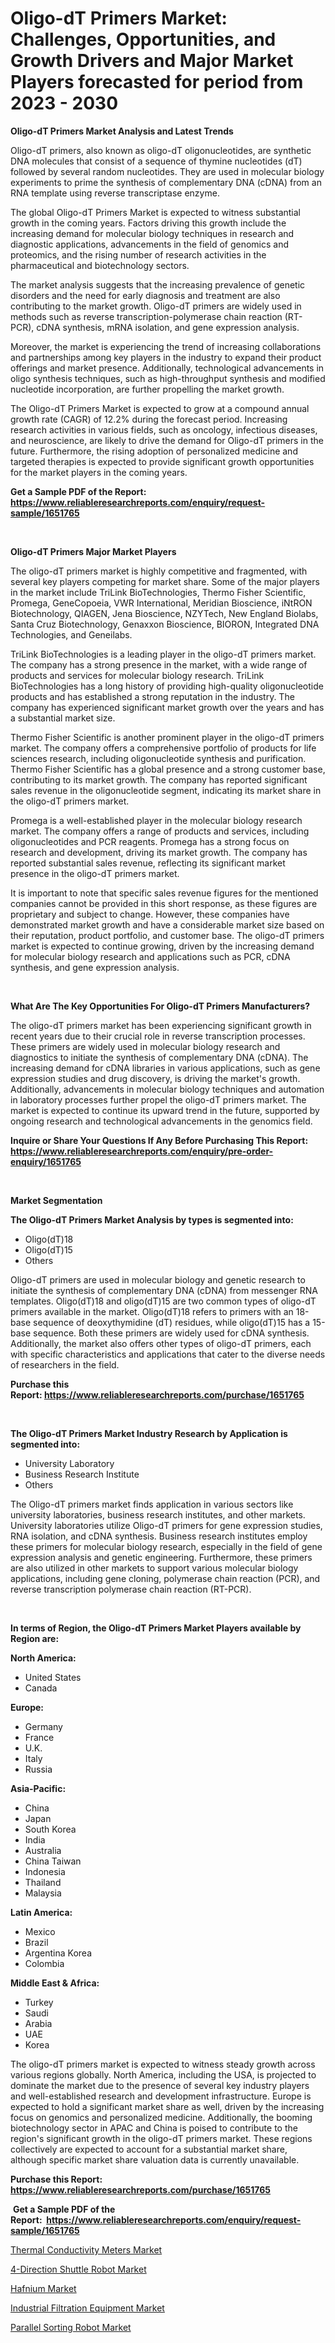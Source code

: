 <p><h1>Oligo-dT Primers Market: Challenges, Opportunities, and Growth Drivers and Major Market Players forecasted for period from 2023 - 2030</h1></p><p><strong>Oligo-dT Primers Market Analysis and Latest Trends</strong></p>
<p><p>Oligo-dT primers, also known as oligo-dT oligonucleotides, are synthetic DNA molecules that consist of a sequence of thymine nucleotides (dT) followed by several random nucleotides. They are used in molecular biology experiments to prime the synthesis of complementary DNA (cDNA) from an RNA template using reverse transcriptase enzyme.</p><p>The global Oligo-dT Primers Market is expected to witness substantial growth in the coming years. Factors driving this growth include the increasing demand for molecular biology techniques in research and diagnostic applications, advancements in the field of genomics and proteomics, and the rising number of research activities in the pharmaceutical and biotechnology sectors.</p><p>The market analysis suggests that the increasing prevalence of genetic disorders and the need for early diagnosis and treatment are also contributing to the market growth. Oligo-dT primers are widely used in methods such as reverse transcription-polymerase chain reaction (RT-PCR), cDNA synthesis, mRNA isolation, and gene expression analysis.</p><p>Moreover, the market is experiencing the trend of increasing collaborations and partnerships among key players in the industry to expand their product offerings and market presence. Additionally, technological advancements in oligo synthesis techniques, such as high-throughput synthesis and modified nucleotide incorporation, are further propelling the market growth.</p><p>The Oligo-dT Primers Market is expected to grow at a compound annual growth rate (CAGR) of 12.2% during the forecast period. Increasing research activities in various fields, such as oncology, infectious diseases, and neuroscience, are likely to drive the demand for Oligo-dT primers in the future. Furthermore, the rising adoption of personalized medicine and targeted therapies is expected to provide significant growth opportunities for the market players in the coming years.</p></p>
<p><strong>Get a Sample PDF of the Report:&nbsp; <a href="https://www.reliableresearchreports.com/enquiry/request-sample/1651765">https://www.reliableresearchreports.com/enquiry/request-sample/1651765</a></strong></p>
<p>&nbsp;</p>
<p><strong>Oligo-dT Primers Major Market Players</strong></p>
<p><p>The oligo-dT primers market is highly competitive and fragmented, with several key players competing for market share. Some of the major players in the market include TriLink BioTechnologies, Thermo Fisher Scientific, Promega, GeneCopoeia, VWR International, Meridian Bioscience, iNtRON Biotechnology, QIAGEN, Jena Bioscience, NZYTech, New England Biolabs, Santa Cruz Biotechnology, Genaxxon Bioscience, BIORON, Integrated DNA Technologies, and Geneilabs.</p><p>TriLink BioTechnologies is a leading player in the oligo-dT primers market. The company has a strong presence in the market, with a wide range of products and services for molecular biology research. TriLink BioTechnologies has a long history of providing high-quality oligonucleotide products and has established a strong reputation in the industry. The company has experienced significant market growth over the years and has a substantial market size.</p><p>Thermo Fisher Scientific is another prominent player in the oligo-dT primers market. The company offers a comprehensive portfolio of products for life sciences research, including oligonucleotide synthesis and purification. Thermo Fisher Scientific has a global presence and a strong customer base, contributing to its market growth. The company has reported significant sales revenue in the oligonucleotide segment, indicating its market share in the oligo-dT primers market.</p><p>Promega is a well-established player in the molecular biology research market. The company offers a range of products and services, including oligonucleotides and PCR reagents. Promega has a strong focus on research and development, driving its market growth. The company has reported substantial sales revenue, reflecting its significant market presence in the oligo-dT primers market.</p><p>It is important to note that specific sales revenue figures for the mentioned companies cannot be provided in this short response, as these figures are proprietary and subject to change. However, these companies have demonstrated market growth and have a considerable market size based on their reputation, product portfolio, and customer base. The oligo-dT primers market is expected to continue growing, driven by the increasing demand for molecular biology research and applications such as PCR, cDNA synthesis, and gene expression analysis.</p></p>
<p>&nbsp;</p>
<p><strong>What Are The Key Opportunities For Oligo-dT Primers Manufacturers?</strong></p>
<p><p>The oligo-dT primers market has been experiencing significant growth in recent years due to their crucial role in reverse transcription processes. These primers are widely used in molecular biology research and diagnostics to initiate the synthesis of complementary DNA (cDNA). The increasing demand for cDNA libraries in various applications, such as gene expression studies and drug discovery, is driving the market's growth. Additionally, advancements in molecular biology techniques and automation in laboratory processes further propel the oligo-dT primers market. The market is expected to continue its upward trend in the future, supported by ongoing research and technological advancements in the genomics field.</p></p>
<p><strong>Inquire or Share Your Questions If Any Before Purchasing This Report: <a href="https://www.reliableresearchreports.com/enquiry/pre-order-enquiry/1651765">https://www.reliableresearchreports.com/enquiry/pre-order-enquiry/1651765</a></strong></p>
<p>&nbsp;</p>
<p><strong>Market Segmentation</strong></p>
<p><strong>The Oligo-dT Primers Market Analysis by types is segmented into:</strong></p>
<p><ul><li>Oligo(dT)18</li><li>Oligo(dT)15</li><li>Others</li></ul></p>
<p><p>Oligo-dT primers are used in molecular biology and genetic research to initiate the synthesis of complementary DNA (cDNA) from messenger RNA templates. Oligo(dT)18 and oligo(dT)15 are two common types of oligo-dT primers available in the market. Oligo(dT)18 refers to primers with an 18-base sequence of deoxythymidine (dT) residues, while oligo(dT)15 has a 15-base sequence. Both these primers are widely used for cDNA synthesis. Additionally, the market also offers other types of oligo-dT primers, each with specific characteristics and applications that cater to the diverse needs of researchers in the field.</p></p>
<p><strong>Purchase this Report:&nbsp;<a href="https://www.reliableresearchreports.com/purchase/1651765">https://www.reliableresearchreports.com/purchase/1651765</a></strong></p>
<p>&nbsp;</p>
<p><strong>The Oligo-dT Primers Market Industry Research by Application is segmented into:</strong></p>
<p><ul><li>University Laboratory</li><li>Business Research Institute</li><li>Others</li></ul></p>
<p><p>The Oligo-dT primers market finds application in various sectors like university laboratories, business research institutes, and other markets. University laboratories utilize Oligo-dT primers for gene expression studies, RNA isolation, and cDNA synthesis. Business research institutes employ these primers for molecular biology research, especially in the field of gene expression analysis and genetic engineering. Furthermore, these primers are also utilized in other markets to support various molecular biology applications, including gene cloning, polymerase chain reaction (PCR), and reverse transcription polymerase chain reaction (RT-PCR).</p></p>
<p>&nbsp;</p>
<p><strong>In terms of Region, the Oligo-dT Primers Market Players available by Region are:</strong></p>
<p>
    <p> <strong> North America: </strong>
        <ul>
            <li>United States</li>
            <li>Canada</li>
        </ul>
        </p> 
    <p> <strong> Europe: </strong>
        <ul>
            <li>Germany</li>
            <li>France</li>
            <li>U.K.</li>
            <li>Italy</li>
            <li>Russia</li>
        </ul>
        </p> 
    <p> <strong> Asia-Pacific: </strong>
        <ul>
            <li>China</li>
            <li>Japan</li>
            <li>South Korea</li>
            <li>India</li>
            <li>Australia</li>
            <li>China Taiwan</li>
            <li>Indonesia</li>
            <li>Thailand</li>
            <li>Malaysia</li>
        </ul>
        </p> 
    <p> <strong> Latin America: </strong>
        <ul>
            <li>Mexico</li>
            <li>Brazil</li>
            <li>Argentina Korea</li>
            <li>Colombia</li>
        </ul>
        </p> 
    <p> <strong> Middle East & Africa: </strong>
        <ul>
            <li>Turkey</li>
            <li>Saudi</li>
            <li>Arabia</li>
            <li>UAE</li>
            <li>Korea</li>
        </ul>
    </p>
    </p>
<p><p>The oligo-dT primers market is expected to witness steady growth across various regions globally. North America, including the USA, is projected to dominate the market due to the presence of several key industry players and well-established research and development infrastructure. Europe is expected to hold a significant market share as well, driven by the increasing focus on genomics and personalized medicine. Additionally, the booming biotechnology sector in APAC and China is poised to contribute to the region's significant growth in the oligo-dT primers market. These regions collectively are expected to account for a substantial market share, although specific market share valuation data is currently unavailable.</p></p>
<p><strong>Purchase this Report: <a href="https://www.reliableresearchreports.com/purchase/1651765">https://www.reliableresearchreports.com/purchase/1651765</a></strong></p>
<p>&nbsp;<strong>Get a Sample PDF of the Report:&nbsp;&nbsp;<a href="https://www.reliableresearchreports.com/enquiry/request-sample/1651765">https://www.reliableresearchreports.com/enquiry/request-sample/1651765</a></strong></p>
<p><strong></strong></p>
<p><p><a href="https://medium.com/@unamorgan6655/thermal-conductivity-meters-market-size-growth-forecast-2023-2030-62b3e58f0829">Thermal Conductivity Meters Market</a></p><p><a href="https://github.com/vimar16th/Market-Research-Report-List-1/blob/main/4-direction-shuttle-robot-market.md">4-Direction Shuttle Robot Market</a></p><p><a href="https://medium.com/@beauhagenes2023/hafnium-market-size-growth-forecast-2023-2030-1c31160dff58">Hafnium Market</a></p><p><a href="https://www.linkedin.com/pulse/industrial-filtration-equipment-market-research-report-unlocks-gw9ze/">Industrial Filtration Equipment Market</a></p><p><a href="https://github.com/luckyshygirl/Market-Research-Report-List-1/blob/main/parallel-sorting-robot-market.md">Parallel Sorting Robot Market</a></p></p>